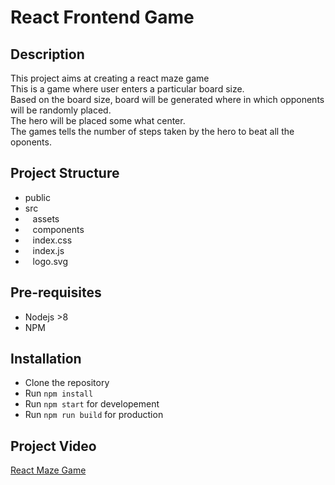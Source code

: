 # React Frontend Game

## Description

This project aims at creating a react maze game<br>
This is a game where user enters a particular board size. <br>
Based on the board size, board will be generated where in which opponents will be randomly placed. <br>
The hero will be placed some what center.<br>
The games tells the number of steps taken by the hero to beat all the oponents.<br>

## Project Structure

- public
- src
- &nbsp;&nbsp; assets
- &nbsp;&nbsp; components
- &nbsp;&nbsp; index.css
- &nbsp;&nbsp; index.js
- &nbsp;&nbsp; logo.svg

## Pre-requisites

- Nodejs >8
- NPM

## Installation

- Clone the repository
- Run `npm install`
- Run `npm start` for developement
- Run `npm run build` for production

## Project Video

<a href="https://www.useloom.com/share/2912ca4edda5412c806ab9461ce094fa">React Maze Game</a>
